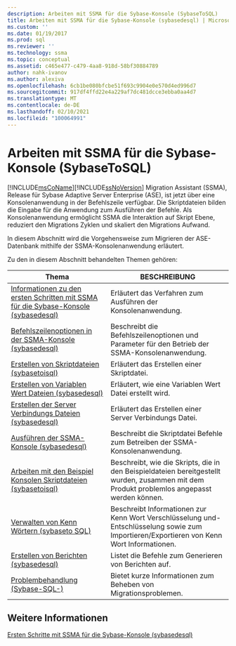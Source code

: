 ```yaml
---
description: Arbeiten mit SSMA für die Sybase-Konsole (SybaseToSQL)
title: Arbeiten mit SSMA für die Sybase-Konsole (sybasedesql) | Microsoft-Dokumentation
ms.custom: ''
ms.date: 01/19/2017
ms.prod: sql
ms.reviewer: ''
ms.technology: ssma
ms.topic: conceptual
ms.assetid: c465e477-c479-4aa8-918d-58bf30884789
author: nahk-ivanov
ms.author: alexiva
ms.openlocfilehash: 6cb1be080bfcbe51f693c9904e0e570d4ed996d7
ms.sourcegitcommit: 917df4ffd22e4a229af7dc481dcce3ebba0aa4d7
ms.translationtype: MT
ms.contentlocale: de-DE
ms.lasthandoff: 02/10/2021
ms.locfileid: "100064991"
---
```

# <a name="working-with-ssma-for-sybase-console-sybasetosql"></a>Arbeiten mit SSMA für die Sybase-Konsole (SybaseToSQL)
[!INCLUDE[msCoName](../../includes/msconame_md.md)][!INCLUDE[ssNoVersion](../../includes/ssnoversion-md.md)] Migration Assistant (SSMA), Release für Sybase Adaptive Server Enterprise (ASE), ist jetzt über eine Konsolenanwendung in der Befehlszeile verfügbar. Die Skriptdateien bilden die Eingabe für die Anwendung zum Ausführen der Befehle. Als Konsolenanwendung ermöglicht SSMA die Interaktion auf Skript Ebene, reduziert den Migrations Zyklen und skaliert den Migrations Aufwand.  
  
In diesem Abschnitt wird die Vorgehensweise zum Migrieren der ASE-Datenbank mithilfe der SSMA-Konsolenanwendung erläutert.  
  
Zu den in diesem Abschnitt behandelten Themen gehören:  
  
|Thema|BESCHREIBUNG|  
|-|-|  
|[Informationen zu den ersten Schritten mit SSMA für die Sybase-Konsole &#40;sybasedesql&#41;](../../ssma/sybase/getting-started-with-ssma-for-sybase-console-sybasetosql.md)|Erläutert das Verfahren zum Ausführen der Konsolenanwendung.|  
|[Befehlszeilenoptionen in der SSMA-Konsole &#40;sybasedesql&#41;](../../ssma/sybase/command-line-options-in-ssma-console-sybasetosql.md)|Beschreibt die Befehlszeilenoptionen und Parameter für den Betrieb der SSMA-Konsolenanwendung.|  
|[Erstellen von Skriptdateien &#40;sybasetoisql&#41;](../../ssma/sybase/creating-script-files-sybasetosql.md)|Erläutert das Erstellen einer Skriptdatei.|  
|[Erstellen von Variablen Wert Dateien &#40;sybasedesql&#41;](../../ssma/sybase/creating-variable-value-files-sybasetosql.md)|Erläutert, wie eine Variablen Wert Datei erstellt wird.|  
|[Erstellen der Server Verbindungs Dateien &#40;sybasedesql&#41;](../../ssma/sybase/creating-the-server-connection-files-sybasetosql.md)|Erläutert das Erstellen einer Server Verbindungs Datei.|  
|[Ausführen der SSMA-Konsole &#40;sybasedesql&#41;](../../ssma/sybase/executing-the-ssma-console-sybasetosql.md)|Beschreibt die Skriptdatei Befehle zum Betreiben der SSMA-Konsolenanwendung.|  
|[Arbeiten mit den Beispiel Konsolen Skriptdateien &#40;sybasetoisql&#41;](../../ssma/sybase/working-with-the-sample-console-script-files-sybasetosql.md)|Beschreibt, wie die Skripts, die in den Beispieldateien bereitgestellt wurden, zusammen mit dem Produkt problemlos angepasst werden können.|  
|[Verwalten von Kenn Wörtern &#40;sybaseto SQL&#41;](../../ssma/sybase/managing-passwords-sybasetosql.md)|Beschreibt Informationen zur Kenn Wort Verschlüsselung und-Entschlüsselung sowie zum Importieren/Exportieren von Kenn Wort Informationen.|  
|[Erstellen von Berichten &#40;sybasedesql&#41;](../../ssma/sybase/generating-reports-sybasetosql.md)|Listet die Befehle zum Generieren von Berichten auf.|  
|[Problembehandlung &#40;Sybase-SQL-&#41;](../../ssma/sybase/troubleshooting-sybasetosql.md)|Bietet kurze Informationen zum Beheben von Migrationsproblemen.|  
  
## <a name="see-also"></a>Weitere Informationen  
[Ersten Schritte mit SSMA für die Sybase-Konsole (sybasedesql)](./getting-started-with-ssma-for-sybase-console-sybasetosql.md)  
